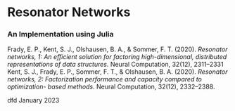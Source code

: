 # Resonator Networks
### An Implementation using Julia
Frady, E. P., Kent, S. J., Olshausen, B. A., & Sommer, F. T. (2020). *Resonator networks, 1: An efficient solution for factoring high-dimensional, distributed representations of data structures.* Neural Computation, 32(12), 2311–2331\
Kent, S. J., Frady, E. P., Sommer, F. T., & Olshausen, B. A. (2020). *Resonator networks, 2: Factorization performance and capacity compared to optimization- based methods.* Neural Computation, 32(12), 2332–2388.

dfd January 2023
